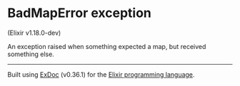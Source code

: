 # BadMapError exception
(Elixir v1.18.0-dev)

An exception raised when something expected a map, but received something else.




---
Built using [ExDoc](https://github.com/elixir-lang/ex_doc "ExDoc") (v0.36.1) for the [Elixir programming language](href="https://elixir-lang.org" "Elixir").
